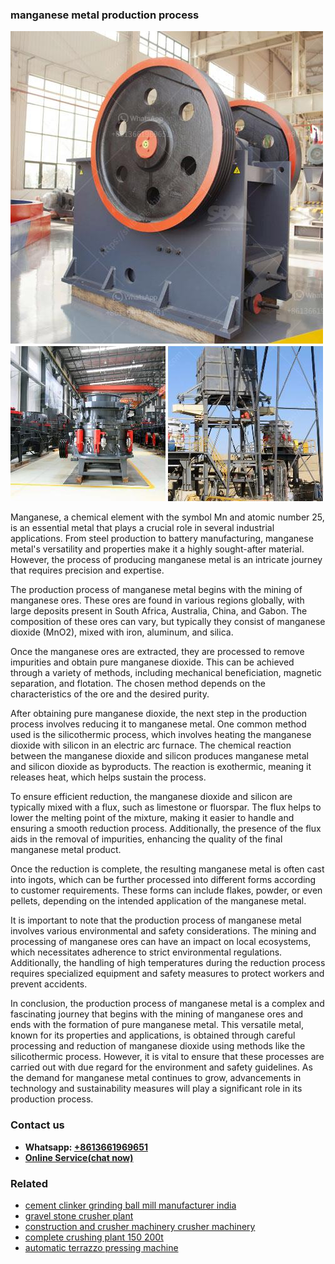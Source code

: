 <h3>manganese metal production process</h3><img src='1708498031.jpg' alt=''><p>Manganese, a chemical element with the symbol Mn and atomic number 25, is an essential metal that plays a crucial role in several industrial applications. From steel production to battery manufacturing, manganese metal's versatility and properties make it a highly sought-after material. However, the process of producing manganese metal is an intricate journey that requires precision and expertise.</p><p>The production process of manganese metal begins with the mining of manganese ores. These ores are found in various regions globally, with large deposits present in South Africa, Australia, China, and Gabon. The composition of these ores can vary, but typically they consist of manganese dioxide (MnO2), mixed with iron, aluminum, and silica.</p><p>Once the manganese ores are extracted, they are processed to remove impurities and obtain pure manganese dioxide. This can be achieved through a variety of methods, including mechanical beneficiation, magnetic separation, and flotation. The chosen method depends on the characteristics of the ore and the desired purity.</p><p>After obtaining pure manganese dioxide, the next step in the production process involves reducing it to manganese metal. One common method used is the silicothermic process, which involves heating the manganese dioxide with silicon in an electric arc furnace. The chemical reaction between the manganese dioxide and silicon produces manganese metal and silicon dioxide as byproducts. The reaction is exothermic, meaning it releases heat, which helps sustain the process.</p><p>To ensure efficient reduction, the manganese dioxide and silicon are typically mixed with a flux, such as limestone or fluorspar. The flux helps to lower the melting point of the mixture, making it easier to handle and ensuring a smooth reduction process. Additionally, the presence of the flux aids in the removal of impurities, enhancing the quality of the final manganese metal product.</p><p>Once the reduction is complete, the resulting manganese metal is often cast into ingots, which can be further processed into different forms according to customer requirements. These forms can include flakes, powder, or even pellets, depending on the intended application of the manganese metal.</p><p>It is important to note that the production process of manganese metal involves various environmental and safety considerations. The mining and processing of manganese ores can have an impact on local ecosystems, which necessitates adherence to strict environmental regulations. Additionally, the handling of high temperatures during the reduction process requires specialized equipment and safety measures to protect workers and prevent accidents.</p><p>In conclusion, the production process of manganese metal is a complex and fascinating journey that begins with the mining of manganese ores and ends with the formation of pure manganese metal. This versatile metal, known for its properties and applications, is obtained through careful processing and reduction of manganese dioxide using methods like the silicothermic process. However, it is vital to ensure that these processes are carried out with due regard for the environment and safety guidelines. As the demand for manganese metal continues to grow, advancements in technology and sustainability measures will play a significant role in its production process.</p><h3>Contact us</h3><ul><li><strong>Whatsapp:&nbsp;<a href="https://wa.me/8613661969651">+8613661969651</a></strong></li><li><a href="https://swt.shibang-china.com/?git&amp;zhl&amp;manganese metal production process"><strong>Online Service(chat now)</strong></a></li></ul><h3>Related</h3><ul><li><a href='cement clinker grinding ball mill manufacturer india.md'>cement clinker grinding ball mill manufacturer india</a></li><li><a href='gravel stone crusher plant.md'>gravel stone crusher plant</a></li><li><a href='construction and crusher machinery crusher machinery.md'>construction and crusher machinery crusher machinery</a></li><li><a href='complete crushing plant 150 200t.md'>complete crushing plant 150 200t</a></li><li><a href='automatic terrazzo pressing machine.md'>automatic terrazzo pressing machine</a></li></ul>